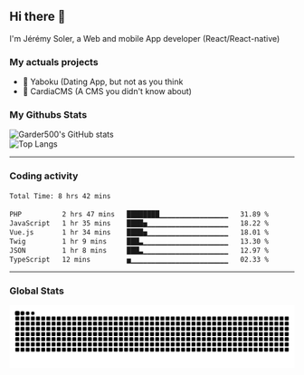 ## Hi there 👋

I'm Jérémy Soler, a Web and mobile App developer (React/React-native)


### My actuals projects 
- 🔭 Yaboku (Dating App, but not as you think
- 🌱 CardiaCMS (A CMS you didn't know about)

### My Githubs Stats

<!--- ![Garder 500 stats](https://github-readme-stats.vercel.app/api?username=garder500&show_icons=true&theme=Gradient) -->
![Garder500's GitHub stats](https://github-readme-stats.vercel.app/api?username=garder500&show_icons=true&theme=material-palenight&include_all_commits=true&custom_title=My%20Github%20Stats)
<br/>
![Top Langs](https://github-readme-stats.vercel.app/api/top-langs/?username=garder500&theme=material-palenight&layout=compact)

---
### Coding activity

<!--START_SECTION:waka-->

```text
Total Time: 8 hrs 42 mins

PHP          2 hrs 47 mins   ████████▁▁▁▁▁▁▁▁▁▁▁▁▁▁▁▁▁   31.89 %
JavaScript   1 hr 35 mins    ████▅▁▁▁▁▁▁▁▁▁▁▁▁▁▁▁▁▁▁▁▁   18.22 %
Vue.js       1 hr 34 mins    ████▅▁▁▁▁▁▁▁▁▁▁▁▁▁▁▁▁▁▁▁▁   18.01 %
Twig         1 hr 9 mins     ███▃▁▁▁▁▁▁▁▁▁▁▁▁▁▁▁▁▁▁▁▁▁   13.30 %
JSON         1 hr 8 mins     ███▃▁▁▁▁▁▁▁▁▁▁▁▁▁▁▁▁▁▁▁▁▁   12.97 %
TypeScript   12 mins         ▅▁▁▁▁▁▁▁▁▁▁▁▁▁▁▁▁▁▁▁▁▁▁▁▁   02.33 %
```

<!--END_SECTION:waka-->

---

### Global Stats 

![Snake.svg](https://github.com/garder500/garder500/blob/output/github-contribution-grid-snake.svg)
